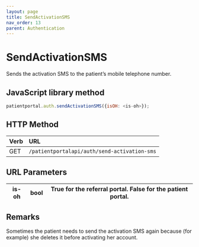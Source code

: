 ```yaml
---
layout: page
title: SendActivationSMS
nav_order: 13
parent: Authentication
---
```


# SendActivationSMS

Sends the activation SMS to the patient’s mobile telephone number.

## JavaScript library method

```javascript
patientportal.auth.sendActivationSMS({isOH: <is-oh>});
```

## HTTP Method

| Verb | URL                                               |
|:-----|:--------------------------------------------------|
| GET | `/patientportalapi/auth/send-activation-sms` |

## URL Parameters

| is-oh | bool | True for the referral portal. False for the patient portal. |
| --- | --- | --- |

## Remarks

Sometimes the patient needs to send the activation SMS again because (for example) she deletes it before activating her account.
